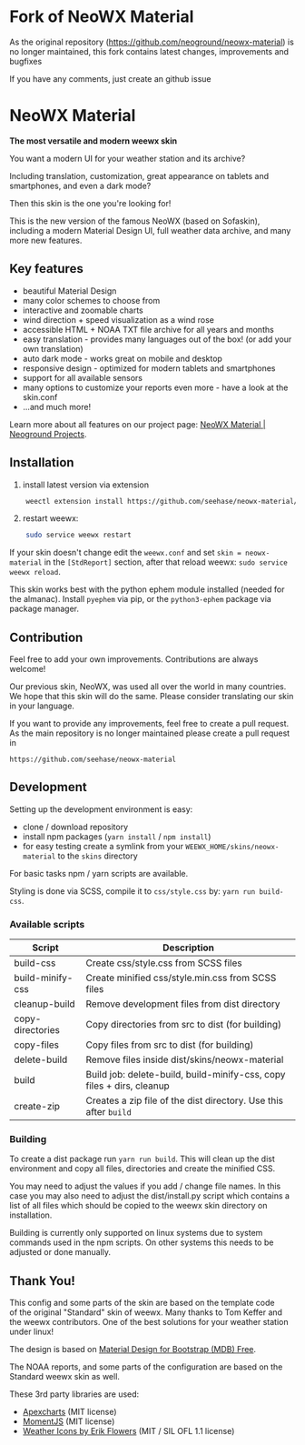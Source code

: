 # Fork of NeoWX Material
As the original repository (https://github.com/neoground/neowx-material) is
no longer maintained, this fork contains latest changes, improvements and bugfixes

If you have any comments, just create an github issue

# NeoWX Material

**The most versatile and modern weewx skin**

You want a modern UI for your weather station and its archive?

Including translation, customization, great appearance on tablets and
smartphones, and even a dark mode?

Then this skin is the one you're looking for!

This is the new version of the famous NeoWX (based on Sofaskin), 
including a modern Material Design UI, full weather data archive, 
and many more new features.

## Key features

- beautiful Material Design
- many color schemes to choose from
- interactive and zoomable charts
- wind direction + speed visualization as a wind rose
- accessible HTML + NOAA TXT file archive for all years and months
- easy translation - provides many languages out of the box! 
  (or add your own translation)
- auto dark mode - works great on mobile and desktop
- responsive design - optimized for modern tablets and smartphones
- support for all available sensors
- many options to customize your reports even more - 
  have a look at the skin.conf
- ...and much more!

Learn more about all features on our project page: 
[NeoWX Material | Neoground Projects](https://neoground.com/projects/neowx-material).

## Installation

1. install latest version via extension       
```bash
    weectl extension install https://github.com/seehase/neowx-material/archive/refs/heads/master.zip
```
2. restart weewx: 
```bash
    sudo service weewx restart
```

If your skin doesn't change edit the `weewx.conf` and set `skin = neowx-material`
in the `[StdReport]` section, after that reload weewx: `sudo service weewx reload`.

This skin works best with the python ephem module installed 
(needed for the almanac). Install `pyephem` via pip, or the 
`python3-ephem` package via package manager.

## Contribution

Feel free to add your own improvements. Contributions are always welcome!

Our previous skin, NeoWX, was used all over the world in many countries.
We hope that this skin will do the same. Please consider translating our skin
in your language.

If you want to provide any improvements, feel free to create a pull request.
As the main repository is no longer maintained please create a pull request in

`https://github.com/seehase/neowx-material`


## Development

Setting up the development environment is easy:

- clone / download repository
- install npm packages (`yarn install` / `npm install`)
- for easy testing create a symlink from your `WEEWX_HOME/skins/neowx-material`
  to the `skins` directory
  
For basic tasks npm / yarn scripts are available.

Styling is done via SCSS, compile it to `css/style.css` by: `yarn run build-css`.

### Available scripts

| Script           | Description                                                           |
| ---------------- | --------------------------------------------------------------------- |
| build-css        | Create css/style.css from SCSS files                                  |
| build-minify-css | Create minified css/style.min.css from SCSS files                     |
| cleanup-build    | Remove development files from dist directory                          |
| copy-directories | Copy directories from src to dist (for building)                      |
| copy-files       | Copy files from src to dist (for building)                            |
| delete-build     | Remove files inside dist/skins/neowx-material                         |
| build            | Build job: delete-build, build-minify-css, copy files + dirs, cleanup |
| create-zip       | Creates a zip file of the dist directory. Use this after `build`      |

### Building

To create a dist package run `yarn run build`. This will clean up the dist environment
and copy all files, directories and create the minified CSS.

You may need to adjust the values if you add / change file names. In this case you
may also need to adjust the dist/install.py script which contains a list of all
files which should be copied to the weewx skin directory on installation.

Building is currently only supported on linux systems due to system commands used
in the npm scripts. On other systems this needs to be adjusted or done manually.

## Thank You!

This config and some parts of the skin are based on the template code      
of the original "Standard" skin of weewx. Many thanks to Tom Keffer and     
the weewx contributors. 
One of the best solutions for your weather station under linux!

The design is based on 
[Material Design for Bootstrap (MDB) Free](https://mdbootstrap.com).

The NOAA reports, and some parts of the configuration 
are based on the Standard weewx skin as well.

These 3rd party libraries are used:

- [Apexcharts](https://github.com/apexcharts/apexcharts.js) (MIT license)
- [MomentJS](https://github.com/moment/moment) (MIT license)
- [Weather Icons by Erik Flowers](https://github.com/erikflowers/weather-icons)
  (MIT / SIL OFL 1.1 license)

